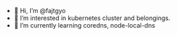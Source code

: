- 👋 Hi, I’m @fajtgyo
- 👀 I’m interested in kubernetes cluster and belongings.
- 🌱 I’m currently learning coredns, node-local-dns

<!---
fajtgyo/fajtgyo is a ✨ special ✨ repository because its `README.md` (this file) appears on your GitHub profile.
You can click the Preview link to take a look at your changes.
--->
